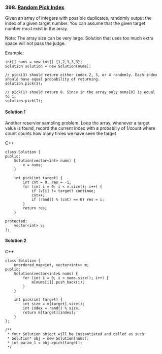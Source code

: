 ### 398\. [Random Pick Index](https://leetcode.com/problems/random-pick-index/)

Given an array of integers with possible duplicates, randomly output the index of a given target number. You can assume that the given target number must exist in the array.

Note:
The array size can be very large. Solution that uses too much extra space will not pass the judge.

Example:
```
int[] nums = new int[] {1,2,3,3,3};
Solution solution = new Solution(nums);

// pick(3) should return either index 2, 3, or 4 randomly. Each index should have equal probability of returning.
solution.pick(3);

// pick(1) should return 0. Since in the array only nums[0] is equal to 1.
solution.pick(1);
```

#### Solution 1

Another reservior sampling problem. 
Loop the array, whenever a target value is found,
record the current index with a probabiliy of 1/count
where count counts how many times we have seen the target.

C++

```
class Solution {
public:
	Solution(vector<int> nums) {
		v = nums;
	}

	int pick(int target) {
		int cnt = 0, res = -1;
		for (int i = 0; i < v.size(); i++) {
			if (v[i] != target) continue;
			cnt++;
			if (rand() % (cnt) == 0) res = i;
		}
		return res;
	}

protected:
	vector<int> v;
};
```

#### Solution 2

C++

```
class Solution {
    unordered_map<int, vector<int>> m;
public:
    Solution(vector<int>& nums) {
        for (int i = 0; i < nums.size(); i++) {
            m[nums[i]].push_back(i);
        }
    }
    
    int pick(int target) {
        int size = m[target].size();
        int index = rand() % size;
        return m[target][index];
    }
};

/**
 * Your Solution object will be instantiated and called as such:
 * Solution* obj = new Solution(nums);
 * int param_1 = obj->pick(target);
 */
```
